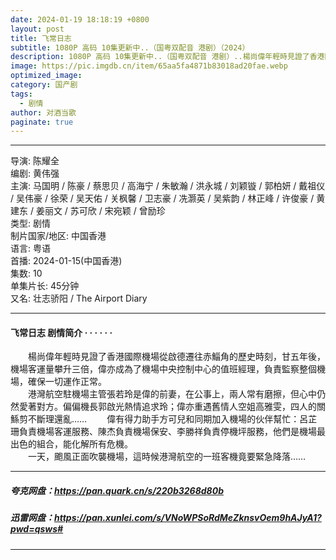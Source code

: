 ```yaml
---
date: 2024-01-19 18:18:19 +0800
layout: post
title: 飞常日志
subtitle: 1080P 高码 10集更新中..（国粤双配音 港剧）（2024）
description: 1080P 高码 10集更新中..（国粤双配音 港剧）..楊尚偉年輕時見證了香港國際機場從啟德遷往赤鯔角的歷史時刻，甘五年後， 機場客運量攀升三倍，偉亦成為了機場中央控制中心的值班經理，負責監察整個機場，確保一切運作正常...
image: https://pic.imgdb.cn/item/65aa5fa4871b83018ad20fae.webp
optimized_image: 
category: 国产剧
tags:
  - 剧情
author: 对酒当歌
paginate: true
---
```


---

导演: 陈耀全  
编剧: 黄伟强  
主演: 马国明 / 陈豪 / 蔡思贝 / 高海宁 / 朱敏瀚 / 洪永城 / 刘颖镟 / 郭柏妍 / 戴祖仪 / 吴伟豪 / 徐荣 / 吴天佑 / 关枫馨 / 卫志豪 / 冼灏英 / 吴紫韵 / 林正峰 / 许俊豪 / 黄建东 / 姜丽文 / 苏可欣 / 宋宛颖 / 曾励珍  
类型: 剧情  
制片国家/地区: 中国香港  
语言: 粤语  
首播: 2024-01-15(中国香港)  
集数: 10  
单集片长: 45分钟  
又名: 壮志骄阳 / The Airport Diary  

---

#### 飞常日志 剧情简介 · · · · · ·

　　楊尚偉年輕時見證了香港國際機場從啟德遷往赤鯔角的歷史時刻，甘五年後， 機場客運量攀升三倍，偉亦成為了機場中央控制中心的值班經理，負責監察整個機場，確保一切運作正常。  
　　港灣航空駐機場主管張若玲是偉的前妻，在公事上，兩人常有磨擦，但心中仍然愛著對方。偏偏機長郭啟光熱情追求玲；偉亦重遇舊情人空姐高雅雯，四人的關鯀剪不斷理還亂……
　　偉有得力助手方可兒和同期加入機場的伙伴幫忙：呂芷珊負責機場客運服務、陳杰負責機場保安、李勝祥負責停機坪服務，他們是機場最出色的組合，能化解所有危機。  
　　一天，颮風正面吹襲機場，這時候港灣航空的一班客機竟要緊急降落……  

---

##### 夸克网盘：<https://pan.quark.cn/s/220b3268d80b>

##### 迅雷网盘：<https://pan.xunlei.com/s/VNoWPSoRdMeZknsvOem9hAJyA1?pwd=qsws#>

---
